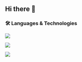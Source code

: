 ## Hi there 👋


### 🛠 Languages & Technologies 
<p>
  <img src="https://skillicons.dev/icons?i=python,java,javascript,typescript,php,c,postgres" />
</p>
<p>
  <img src="https://skillicons.dev/icons?i=html,css,react,tailwind,nodejs,nextjs,spring,fastapi,pytorch,sklearn,tensorflow" />
</p>
<p>
  <img src="https://skillicons.dev/icons?i=postgresql,mongodb,docker,aws,git,vercel,kafka" />
</p>
<!--
**ryan-ng04/ryan-ng04** is a ✨ _special_ ✨ repository because its `README.md` (this file) appears on your GitHub profile.

Here are some ideas to get you started:

- 🔭 I’m currently working on ...
- 🌱 I’m currently learning ...
- 👯 I’m looking to collaborate on ...
- 🤔 I’m looking for help with ...
- 💬 Ask me about ...
- 📫 How to reach me: ...
- 😄 Pronouns: ...
- ⚡ Fun fact: ...
-->
